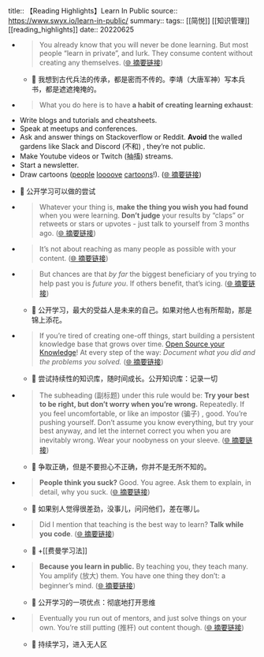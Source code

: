 title:: 【Reading Highlights】Learn In Public
source:: https://www.swyx.io/learn-in-public/
summary:: 
tags:: [[简悦]] [[知识管理]]   [[reading_highlights]]
date:: 20220625  

- > You already know that you will never be done learning. But most people “learn in private”, and lurk. They consume content without creating any themselves.  ([🌐 摘要链接](https://www.swyx.io/learn-in-public/#js_content:~:text=You%20already%20know%20that%20you%20will%20never%20be%20done%20learning.%20But%20most%20people%20%E2%80%9Clearn%20in%20private%E2%80%9D,%20and%20lurk.%20They%20consume%20content%20without%20creating%20any%20themselves.))
  - 📝 我想到古代兵法的传承，都是密而不传的。李靖（大唐军神）写本兵书，都是遮遮掩掩的。

- > What you do here is to have **a habit of creating learning exhaust**:

*   Write blogs and tutorials and cheatsheets.
*   Speak at meetups and conferences.
*   Ask and answer things on Stackoverflow or Reddit. **Avoid** the walled gardens like Slack and Discord (不和) , they’re not public.
*   Make Youtube videos or Twitch (抽搐) streams.
*   Start a newsletter.
*   Draw cartoons ([people](https://code-cartoons.com/) [loooove](https://wizardzines.com/) [cartoons](https://arkwright.github.io/scaling-react-server-side-rendering.html)!).  ([🌐 摘要链接](https://www.swyx.io/learn-in-public/#js_content:~:text=DiscordTwitch(%E6%8A%BD%E6%90%90)(%E4%B8%8D%E5%92%8C)What%20you%20do%20here%20is%20to%20have%20a%20habit%20of%20creating%20learning%20exhaust:Write%20blogs%20and%20tutorials%20and%20cheatsheets.Speak%20at%20meetups%20and%20conferences.Ask%20and%20answer%20things%20on%20Stackoverflow%20or%20Reddit.%20Avoid%20the%20walled%20gardens%20like%20Slack%20and%20,%20they%E2%80%99re%20not%20public.Make%20Youtube%20videos%20or%20streams.Start%20a%20newsletter.Draw%20cartoons%20(peopleloooovecartoons!).))
  - 📝 公开学习可以做的尝试

- > Whatever your thing is, **make the thing you wish you had found** when you were learning. **Don’t judge** your results by “claps” or retweets or stars or upvotes - just talk to yourself from 3 months ago.  ([🌐 摘要链接](https://www.swyx.io/learn-in-public/#js_content:~:text=Whatever%20your%20thing%20is,%20make%20the%20thing%20you%20wish%20you%20had%20found%20when%20you%20were%20learning.%20Don%E2%80%99t%20judge%20your%20results%20by%20%E2%80%9Cclaps%E2%80%9D%20or%20retweets%20or%20stars%20or%20upvotes%20-%20just%20talk%20to%20yourself%20from%203%20months%20ago.))

- > It’s not about reaching as many people as possible with your content.  ([🌐 摘要链接](https://www.swyx.io/learn-in-public/#js_content:~:text=It%E2%80%99s%20not%20about%20reaching%20as%20many%20people%20as%20possible%20with%20your%20content.))

- > But chances are that _by far_ the biggest beneficiary of you trying to help past you is _future you_. If others benefit, that’s icing.  ([🌐 摘要链接](https://www.swyx.io/learn-in-public/#js_content:~:text=But%20chances%20are%20that%20by%20far%20the%20biggest%20beneficiary%20of%20you%20trying%20to%20help%20past%20you%20is%20future%20you.%20If%20others%20benefit,%20that%E2%80%99s%20icing.))
  - 📝 公开学习，最大的受益人是未来的自己。如果对他人也有所帮助，那是锦上添花。

- > If you’re tired of creating one-off things, start building a persistent knowledge base that grows over time. [Open Source your Knowledge](https://www.swyx.io/speaking/open-source-knowledge/)! At every step of the way: _Document what you did and the problems you solved._  ([🌐 摘要链接](https://www.swyx.io/learn-in-public/#js_content:~:text=If%20you%E2%80%99re%20tired%20of%20creating%20one-off%20things,%20start%20building%20a%20persistent%20knowledge%20base%20that%20grows%20over%20time.%20Open%20Source%20your%20Knowledge!%20At%20every%20step%20of%20the%20way:%20Document%20what%20you%20did%20and%20the%20problems%20you%20solved.))
  - 📝 尝试持续性的知识库，随时间成长。公开知识库：记录一切

- > The subheading (副标题) under this rule would be: **Try your best to be right, but don’t worry when you’re wrong.** Repeatedly. If you feel uncomfortable, or like an impostor (骗子) , good. You’re pushing yourself. Don’t assume you know everything, but try your best anyway, and let the internet correct you when you are inevitably wrong. Wear your noobyness on your sleeve.  ([🌐 摘要链接](https://www.swyx.io/learn-in-public/#js_content:~:text=subheadingimpostor(%E9%AA%97%E5%AD%90)(%E5%89%AF%E6%A0%87%E9%A2%98)The%20under%20this%20rule%20would%20be:%20Try%20your%20best%20to%20be%20right,%20but%20don%E2%80%99t%20worry%20when%20you%E2%80%99re%20wrong.%20Repeatedly.%20If%20you%20feel%20uncomfortable,%20or%20like%20an%20,%20good.%20You%E2%80%99re%20pushing%20yourself.%20Don%E2%80%99t%20assume%20you%20know%20everything,%20but%20try%20your%20best%20anyway,%20and%20let%20the%20internet%20correct%20you%20when%20you%20are%20inevitably%20wrong.%20Wear%20your%20noobyness%20on%20your%20sleeve.))
  - 📝 争取正确，但是不要担心不正确，你并不是无所不知的。

- > **People think you suck?** Good. You agree. Ask them to explain, in detail, why you suck.  ([🌐 摘要链接](https://www.swyx.io/learn-in-public/#js_content:~:text=People%20think%20you%20suck?%20Good.%20You%20agree.%20Ask%20them%20to%20explain,%20in%20detail,%20why%20you%20suck.%20))
  - 📝 如果别人觉得很差劲，没事儿，问问他们，差在哪儿。

- > Did I mention that teaching is the best way to learn? **Talk while you code**.  ([🌐 摘要链接](https://www.swyx.io/learn-in-public/#js_content:~:text=Did%20I%20mention%20that%20teaching%20is%20the%20best%20way%20to%20learn?%20Talk%20while%20you%20code.))
  - 📝 +[[费曼学习法]]

- > **Because you learn in public.** By teaching you, they teach many. You amplify (放大) them. You have one thing they don’t: a beginner’s mind.  ([🌐 摘要链接](https://www.swyx.io/learn-in-public/#js_content:~:text=amplify(%E6%94%BE%E5%A4%A7)Because%20you%20learn%20in%20public.%20By%20teaching%20you,%20they%20teach%20many.%20You%20them.%20You%20have%20one%20thing%20they%20don%E2%80%99t:%20a%20beginner%E2%80%99s%20mind.%20))
  - 📝 公开学习的一项优点：彻底地打开思维

- > Eventually you run out of mentors, and just solve things on your own. You’re still putting (推杆) out content though.  ([🌐 摘要链接](https://www.swyx.io/learn-in-public/#js_content:~:text=putting(%E6%8E%A8%E6%9D%86)Eventually%20you%20run%20out%20of%20mentors,%20and%20just%20solve%20things%20on%20your%20own.%20You%E2%80%99re%20still%20out%20content%20though.))
  - 📝 持续学习，进入无人区

